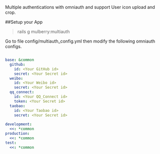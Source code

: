 Multiple authentications with omniauth and support User icon upload and crop.

##Setup your App

> rails g mulberry:multiauth


Go to file config/multiauth_config.yml then modify the following omniauth configs.

~~~yaml

base: &common
  github:
    id: <Your GitHub id>
    secret: <Your Secret id>
  weibo:
    id: <Your Weibo id>
    secret: <Your Secret id>
  qq_connect:
    id: <Your QQ_Connect id>
    token: <Your Secret id>
  taobao:
    id: <Your Taobao id>
    secret: <Your Secret id>
 
development:
  <<: *common
production:
  <<: *common
test:
  <<: *common
~~~
